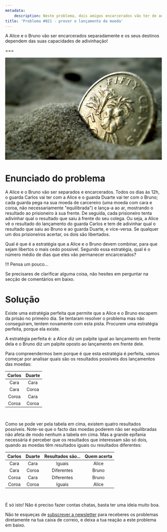 ```yaml
---
metadata:
    description: Neste problema, dois amigos encarcerados vão ter de adivinhar o resultado de lançamentos de moedas.
title: 'Problema #021 - prever o lançamento da moeda'
---
```


A Alice e o Bruno vão ser encarcerados separadamente e os seus destinos dependem das suas capacidades de adivinhação!

===

![Uma moeda enterrada na areia.](coin-in-sand.jpg "Foto do Mark Normand, retirada do site FreeImages")


# Enunciado do problema

A Alice e o Bruno vão ser separados e encarcerados. Todos os dias às 12h, o guarda Carlos vai ter com a Alice e o guarda Duarte vai ter com o Bruno; cada guarda pega na sua moeda de carcereiro (uma moeda com cara e coroa, não necessariamente "equilibrada") e lança-a ao ar, mostrando o resultado ao prisioneiro à sua frente. De seguida, cada prisioneiro tenta adivinhar qual o resultado que saiu à frente do seu colega. Ou seja, a Alice vê o resultado do lançamento do guarda Carlos e tem de adivinhar qual o resultado que saiu ao Bruno e ao guarda Duarte, e vice-versa. Se qualquer um dos prisioneiros acertar, os dois são libertados.

Qual é que é a estratégia que a Alice e o Bruno devem combinar, para que sejam libertos o mais cedo possível. Segundo essa estratégia, qual é o número médio de dias que eles vão permanecer encarcerados?

!!! Pensa um pouco...

Se precisares de clarificar alguma coisa, não hesites em perguntar na secção de comentários em baixo.


# Solução

Existe uma estratégia perfeita que permite que a Alice e o Bruno escapem da prisão no primeiro dia. Se tentaram resolver o problema mas não conseguiram, tentem novamente com esta pista. Procurem uma estratégia perfeita, porque ela existe.

A estratégia perfeita é: a Alice diz um palpite igual ao lançamento em frente dela e o Bruno diz um palpite oposto ao lançamento em frente dele.

Para compreendermos bem porque é que esta estratégia é perfeita, vamos começar por analisar quais são os resultados possíveis dos lançamentos das moedas:

| Carlos | Duarte |
| :-: | :-: |
| Cara | Cara |
| Cara | Coroa |
| Coroa | Cara |
| Coroa | Coroa |
<br />

Como se pode ver pela tabela em cima, existem quatro resultados possíveis. Note-se que o facto das moedas poderem não ser equilibradas não afeta de modo nenhum a tabela em cima. Mas a grande epifania necessária é perceber que os resultados que interessam são só dois, quando as moedas têm resultados iguais ou resultados diferentes:

| Carlos | Duarte | Resultados são... | Quem acerta |
| :-: | :-: | :-: | :-: |
| Cara | Cara | Iguais | Alice |
| Cara | Coroa | Diferentes | Bruno |
| Coroa | Cara | Diferentes | Bruno |
| Coroa | Coroa | Iguais | Alice |
<br />

É só isto! Não é preciso fazer contas chatas, basta ter uma ideia muito boa.

Não te esqueças de [subscrever a newsletter][subscribe] para receberes os problemas diretamente na tua caixa de correio,
e deixa a tua reação a este problema em baixo.

[subscribe]: https://mathspp.com/subscribe
